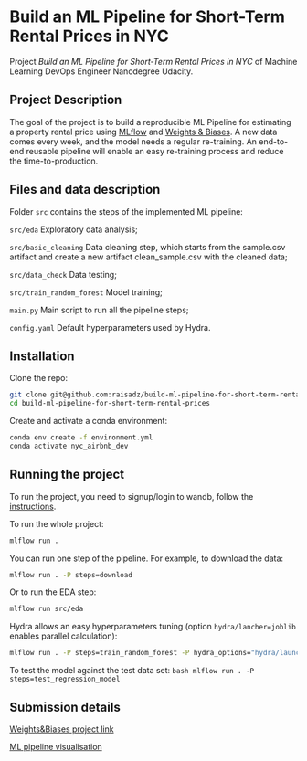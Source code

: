# Build an ML Pipeline for Short-Term Rental Prices in NYC
Project *Build an ML Pipeline for Short-Term Rental Prices in NYC* of Machine Learning DevOps Engineer Nanodegree Udacity.

## Project Description
The goal of the project is to build a reproducible ML Pipeline for estimating a property rental price using [MLflow](https://mlflow.org) and [Weights & Biases](https://wandb.ai). A new data comes every week, and the model needs a regular re-training. An end-to-end reusable pipeline will enable an easy re-training process and reduce the time-to-production.

## Files and data description
Folder `src` contains the steps of the implemented ML pipeline:

`src/eda` Exploratory data analysis;

`src/basic_cleaning` Data cleaning step, which starts from the sample.csv artifact and create a new artifact clean_sample.csv with the cleaned data;

`src/data_check` Data testing;

`src/train_random_forest` Model training;

`main.py` Main script to run all the pipeline steps;

`config.yaml` Default hyperparameters used by Hydra.

## Installation
Clone the repo:

```bash
git clone git@github.com:raisadz/build-ml-pipeline-for-short-term-rental-prices.git
cd build-ml-pipeline-for-short-term-rental-prices
```

Create and activate a conda environment:

```bash
conda env create -f environment.yml
conda activate nyc_airbnb_dev
```

## Running the project
To run the project, you need to signup/login to wandb, follow the [instructions](https://docs.wandb.ai/quickstart).

To run the whole project:
```bash
mlflow run .
```

You can run one step of the pipeline. For example, to download the data:
```bash
mlflow run . -P steps=download
```
Or to run the EDA step:
```bash
mlflow run src/eda
```
Hydra allows an easy hyperparameters tuning (option `hydra/lancher=joblib` enables parallel calculation):
```bash
mlflow run . -P steps=train_random_forest -P hydra_options="hydra/launcher=joblib modeling.max_tfidf_features=10,15,30 modeling.random_forest.max_features=0.1,0.33,0.5,0.75,1 -m"
```

To test the model against the test data set:
``bash
mlflow run . -P steps=test_regression_model
``
## Submission details

[Weights&Biases project link](https://wandb.ai/raisadz/nyc_airbnb/overview?workspace=user-raisadz)

[ML pipeline visualisation](https://wandb.ai/raisadz/nyc_airbnb/artifacts/model_export/random_forest_export/8bc6ea5aded0026ecea7/lineage)

 



